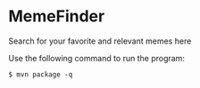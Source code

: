 MemeFinder
===========
Search for your favorite and relevant memes here 

Use the following command to run the program:
```
$ mvn package -q
```
